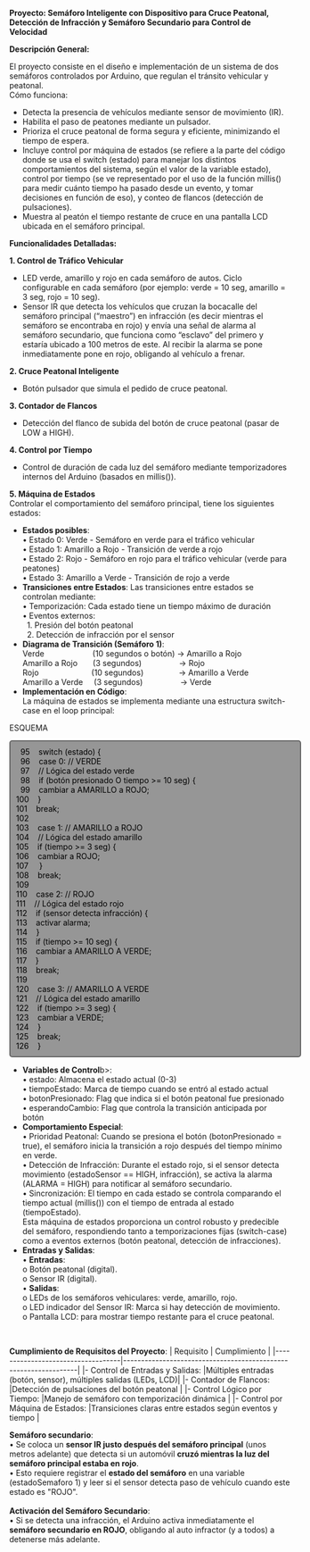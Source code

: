 <b>Proyecto: 	Semáforo Inteligente con Dispositivo para Cruce Peatonal, Detección de Infracción y Semáforo Secundario para Control de Velocidad</b>

<b>Descripción General:</b><br>

El proyecto consiste en el diseño e implementación de un sistema de dos semáforos controlados por Arduino, que regulan el tránsito vehicular y peatonal.<br>
Cómo funciona:<br>
-	Detecta la presencia de vehículos mediante sensor de movimiento (IR).<br>
-	Habilita el paso de peatones mediante un pulsador.<br>
-	Prioriza el cruce peatonal de forma segura y eficiente, minimizando el tiempo de espera.<br>
-	Incluye control por máquina de estados (se refiere a la parte del código donde se usa el switch (estado) para manejar los distintos comportamientos del sistema, según el valor de la variable estado), control por tiempo (se ve representado por el uso de la función millis() para medir cuánto tiempo ha pasado desde un evento, y tomar decisiones en función de eso), y conteo de flancos (detección de pulsaciones).<br>
-	Muestra al peatón el tiempo restante de cruce en una pantalla LCD ubicada en el semáforo principal.<br>

<b>Funcionalidades Detalladas:</b><br>

<b>1. Control de Tráfico Vehicular</b><br>
-	LED verde, amarillo y rojo en cada semáforo de autos. Ciclo configurable en cada semáforo (por ejemplo: verde = 10 seg, amarillo = 3 seg, rojo = 10 seg).<br>
-	Sensor IR que detecta los vehículos que cruzan la bocacalle del semáforo principal (“maestro”) en infracción (es decir mientras el semáforo se encontraba en rojo) y envía una señal de alarma al semáforo secundario, que funciona como “esclavo” del primero y estaría ubicado a 100 metros de este. Al recibir la alarma se pone inmediatamente pone en rojo, obligando al vehículo a frenar.<br>

<b>2. Cruce Peatonal Inteligente</b><br>
-	Botón pulsador que simula el pedido de cruce peatonal.<br>

<b>3. Contador de Flancos</b><br>
-	Detección del flanco de subida del botón de cruce peatonal (pasar de LOW a HIGH).<br>

<b>4. Control por Tiempo</b><br>
-	Control de duración de cada luz del semáforo mediante temporizadores internos del Arduino (basados en millis()).<br>

<b>5. Máquina de Estados</b><br>
Controlar el comportamiento del semáforo principal, tiene los siguientes estados:<br>
-	<b>Estados posibles</b>:<br>
•	Estado 0: Verde - Semáforo en verde para el tráfico vehicular<br>
•	Estado 1: Amarillo a Rojo - Transición de verde a rojo<br>
•	Estado 2: Rojo - Semáforo en rojo para el tráfico vehicular (verde para peatones)<br>
•	Estado 3: Amarillo a Verde - Transición de rojo a verde<br>
-	<b>Transiciones entre Estados</b>:
Las transiciones entre estados se controlan mediante:<br>
•	Temporización: Cada estado tiene un tiempo máximo de duración<br>
•	Eventos externos:<br>
&nbsp;&nbsp;1.	Presión del botón peatonal<br>
&nbsp;&nbsp;2.	Detección de infracción por el sensor<br>
-	<b>Diagrama de Transición (Semáforo 1)</b>:<br>
Verde&nbsp;&nbsp;&nbsp;&nbsp;&nbsp;&nbsp;&nbsp;&nbsp;&nbsp;&nbsp;&nbsp;&nbsp;&nbsp;&nbsp;&nbsp;&nbsp;&nbsp;&nbsp;&nbsp;&nbsp;&nbsp;&nbsp;(10 segundos o botón)&nbsp;→&nbsp;Amarillo a Rojo<br>
Amarillo a Rojo&nbsp;&nbsp;&nbsp;&nbsp;&nbsp;&nbsp;&nbsp;(3 segundos)&nbsp;&nbsp;&nbsp;&nbsp;&nbsp;&nbsp;&nbsp;&nbsp;&nbsp;&nbsp;&nbsp;&nbsp;&nbsp;&nbsp;&nbsp;&nbsp;&nbsp;→&nbsp;Rojo<br>
Rojo&nbsp;&nbsp;&nbsp;&nbsp;&nbsp;&nbsp;&nbsp;&nbsp;&nbsp;&nbsp;&nbsp;&nbsp;&nbsp;&nbsp;&nbsp;&nbsp;&nbsp;&nbsp;&nbsp;&nbsp;&nbsp;&nbsp;&nbsp;&nbsp;(10 segundos)&nbsp;&nbsp;&nbsp;&nbsp;&nbsp;&nbsp;&nbsp;&nbsp;&nbsp;&nbsp;&nbsp;&nbsp;&nbsp;&nbsp;&nbsp;&nbsp;→&nbsp;Amarillo a Verde<br>
Amarillo a Verde&nbsp;&nbsp;&nbsp;&nbsp;&nbsp;(3 segundos)&nbsp;&nbsp;&nbsp;&nbsp;&nbsp;&nbsp;&nbsp;&nbsp;&nbsp;&nbsp;&nbsp;&nbsp;&nbsp;&nbsp;&nbsp;&nbsp;&nbsp;→&nbsp;Verde<br>
-	<b>Implementación en Código</b>:<br>
La máquina de estados se implementa mediante una estructura switch-case en el loop principal:<br>

ESQUEMA
<div style="width: 500px; border: 2px solid rgb(100, 100, 100); padding: 10px; border-radius: 5px; background: rgb(150, 150, 150); color: black;">
&nbsp;&nbsp;95&nbsp;&nbsp;&nbsp;&nbsp;switch (estado) {<br>
&nbsp;&nbsp;96&nbsp;&nbsp;&nbsp;&nbsp;case 0: // VERDE<br>
&nbsp;&nbsp;97&nbsp;&nbsp;&nbsp;&nbsp;// Lógica del estado verde<br>
&nbsp;&nbsp;98&nbsp;&nbsp;&nbsp;&nbsp;if (botón presionado O tiempo >= 10 seg) {<br>
&nbsp;&nbsp;99&nbsp;&nbsp;&nbsp;&nbsp;cambiar a AMARILLO a ROJO;<br>
100&nbsp;&nbsp;&nbsp;&nbsp;}<br>
101&nbsp;&nbsp;&nbsp;&nbsp;break;<br>
102<br> 
103&nbsp;&nbsp;&nbsp;&nbsp;case 1: // AMARILLO a ROJO<br>
104&nbsp;&nbsp;&nbsp;&nbsp;// Lógica del estado amarillo<br>
105&nbsp;&nbsp;&nbsp;&nbsp;if (tiempo >= 3 seg) {<br>
106&nbsp;&nbsp;&nbsp;&nbsp;cambiar a ROJO;<br>
107&nbsp;&nbsp;&nbsp;&nbsp;	}<br>
108&nbsp;&nbsp;&nbsp;&nbsp;break;<br>
109&nbsp;&nbsp;&nbsp;&nbsp;<br>
110&nbsp;&nbsp;&nbsp;&nbsp;case 2: // ROJO<br>
111&nbsp;&nbsp;&nbsp;&nbsp;// Lógica del estado rojo<br>
112&nbsp;&nbsp;&nbsp;&nbsp;if (sensor detecta infracción) {<br>
113&nbsp;&nbsp;&nbsp;&nbsp;activar alarma;<br>
114&nbsp;&nbsp;&nbsp;&nbsp;}<br>
115&nbsp;&nbsp;&nbsp;&nbsp;if (tiempo >= 10 seg) {<br>
116&nbsp;&nbsp;&nbsp;&nbsp;cambiar a AMARILLO A VERDE;<br>
117&nbsp;&nbsp;&nbsp;&nbsp;}<br>
118&nbsp;&nbsp;&nbsp;&nbsp;break;<br>
119<br>
120&nbsp;&nbsp;&nbsp;&nbsp;case 3: // AMARILLO A VERDE<br>
121&nbsp;&nbsp;&nbsp;&nbsp;// Lógica del estado amarillo<br>
122&nbsp;&nbsp;&nbsp;&nbsp;if (tiempo >= 3 seg) {<br>
123&nbsp;&nbsp;&nbsp;&nbsp;cambiar a VERDE;<br>
124&nbsp;&nbsp;&nbsp;&nbsp;}<br>
125&nbsp;&nbsp;&nbsp;&nbsp;break;<br>
126&nbsp;&nbsp;&nbsp;&nbsp;}<br>
</div>

-	<b>Variables de Control</b>b>:<br>
•	estado: Almacena el estado actual (0-3)<br>
•	tiempoEstado: Marca de tiempo cuando se entró al estado actual<br>
•	botonPresionado: Flag que indica si el botón peatonal fue presionado<br>
•	esperandoCambio: Flag que controla la transición anticipada por botón<br>
-	<b>Comportamiento Especial</b>:<br>
•	Prioridad Peatonal: Cuando se presiona el botón (botonPresionado = true), el semáforo inicia la transición a rojo después del tiempo mínimo en verde.<br>
•	Detección de Infracción: Durante el estado rojo, si el sensor detecta movimiento (estadoSensor == HIGH, infracción), se activa la alarma (ALARMA = HIGH) para notificar al semáforo secundario.<br>
•	Sincronización: El tiempo en cada estado se controla comparando el tiempo actual (millis()) con el tiempo de entrada al estado (tiempoEstado).<br>
Esta máquina de estados proporciona un control robusto y predecible del semáforo, respondiendo tanto a temporizaciones fijas (switch-case) como a eventos externos (botón peatonal, detección de infracciones).<br>
-	<b>Entradas y Salidas</b>:<br>
•	<b>Entradas</b>:<br>
o	Botón peatonal (digital).<br>
o	Sensor IR (digital).<br>
•	<b>Salidas</b>:<br>
o	LEDs de los semáforos vehiculares: verde, amarillo, rojo.<br>
o	LED indicador del Sensor IR: Marca si hay detección de movimiento.<br>
o	Pantalla LCD: para mostrar tiempo restante para el cruce peatonal.<br>
<br>

<b>Cumplimiento de Requisitos del Proyecto</b>:
|          Requisito				|			Cumplimiento                                          |
|-----------------------------------|-----------------------------------------------------------------|
|-	Control de Entradas y Salidas:	|Múltiples entradas (botón, sensor), múltiples salidas (LEDs, LCD)|
|-	Contador de Flancos:			|Detección de pulsaciones del botón peatonal                      |
|-	Control Lógico por Tiempo:		|Manejo de semáforo con temporización dinámica                    |
|-	Control por Máquina de Estados:	|Transiciones claras entre estados según eventos y tiempo         |

<b>Semáforo secundario</b>:<br>
•	Se coloca un <b>sensor IR justo después del semáforo principal</b> (unos metros adelante) que detecta si un automóvil <b>cruzó mientras la luz del semáforo principal estaba en rojo</b>.<br>
•	Esto requiere registrar el <b>estado del semáforo</b> en una variable (estadoSemaforo 1) y leer si el sensor detecta paso de vehículo cuando este estado es "ROJO".<br>
<br>
<b>Activación del Semáforo Secundario</b>:<br>
•	Si se detecta una infracción, el Arduino activa inmediatamente el <b>semáforo secundario en ROJO</b>, obligando al auto infractor (y a todos) a detenerse más adelante.<br>
